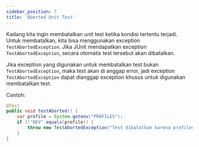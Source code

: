 ```yaml
---
sidebar_position: 7
title: 'Aborted Unit Test'
---
```


Kadang kita ingin membatalkan unit test ketika kondisi tertentu terjadi. Untuk membatalkan, kita bisa menggunakan exception `TestAbortedException`. Jika JUnit mendapatkan exception `TestAbortedException`, secara otomatis test tersebut akan dibatalkan.

Jika exception yang digunakan untuk membatalkan test bukan `TestAbortedException`, maka test akan di anggap error, jadi exception `TestAbortedException` dapat dianggap exception khusus untuk digunakan membatalkan test.

Contoh:

```java
@Test
public void testAborted() {
    var profile = System.getenv("PROFILES");
    if (!"DEV".equals(profile)) {
        throw new TestAbortedException("Test dibatalkan karena profiles bukan DEV");
    }    		
}
```